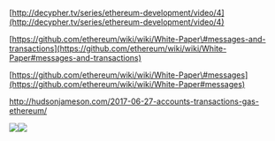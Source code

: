[http://decypher.tv/series/ethereum-development/video/4](http://decypher.tv/series/ethereum-development/video/4)

[https://github.com/ethereum/wiki/wiki/White-Paper\#messages-and-transactions](https://github.com/ethereum/wiki/wiki/White-Paper#messages-and-transactions)

[https://github.com/ethereum/wiki/wiki/White-Paper\#messages](https://github.com/ethereum/wiki/wiki/White-Paper#messages)

http://hudsonjameson.com/2017-06-27-accounts-transactions-gas-ethereum/

![](https://ethereumbuilders.gitbooks.io/guide/content/en/vitalik-diagrams/apply_block_diagram.png)![](https://ethereumbuilders.gitbooks.io/guide/content/en/vitalik-diagrams/apply_tx_diagram.png)

